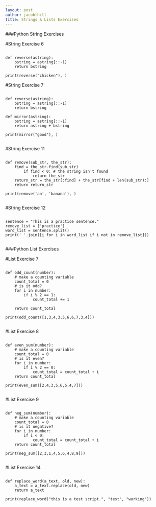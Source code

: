 ```yaml
---
layout: post
author: jacobthill
title: Strings & Lists Exercises
---
```


###Python String Exercises 

#String Exercise 6

```

def reverse(astring):
	bstring = astring[::-1]
	return bstring

print(reverse("chicken"), )

```

#String Exercise 7

```

def reverse(astring):
	bstring = astring[::-1]
	return bstring

def mirror(astring):
	bstring = astring[::-1]
	return astring + bstring
	
print(mirror("good"), )
	
```


#String Exercise 11

```

def remove(sub_str, the_str):
	find = the_str.find(sub_str)
		if find < 0: # the string isn't found
			return the_str
	return_str = the_str[:find] + the_str[find + len(sub_str):]
	return return_str
	
print(remove('an', 'banana'), )
	
```

#String Exercise 12

```

sentence = "This is a practice sentence."
remove_list = ['practice']
word_list = sentence.split()
print(' '.join([i for i in word_list if i not in remove_list]))
	
```

###Python List Exercises

#List Exercise 7

```

def odd_count(number):
	# make a counting variable
	count_total = 0
	# is it odd?
	for i in number:
		if i % 2 == 1:
			count_total += 1
			
	return count_total

print(odd_count([1,3,4,3,5,6,6,7,3,4]))
	
```

#List Exercise 8

```

def even_sum(number):
	# make a counting variable
	count_total = 0
	# is it even?
	for i in number:
		if i % 2 == 0:
			count_total = count_total + i
	return count_total
	
print(even_sum([2,4,3,5,6,5,4,7]))
	
```

#List Exercise 9

```

def neg_sum(number):
	# make a counting variable
	count_total = 0
	# is it negative?
	for i in number:
		if i < 0:
			count_total = count_total + i
	return count_total
	
print(neg_sum([2,3,1,4,5,6,4,8,9]))
	
```

#List Exercise 14

```

def replace_word(a_text, old, new):
	a_text = a_text.replace(old, new)
	return a_text
	
print(replace_word("this is a test script.", "test", "working"))
	
```

	




